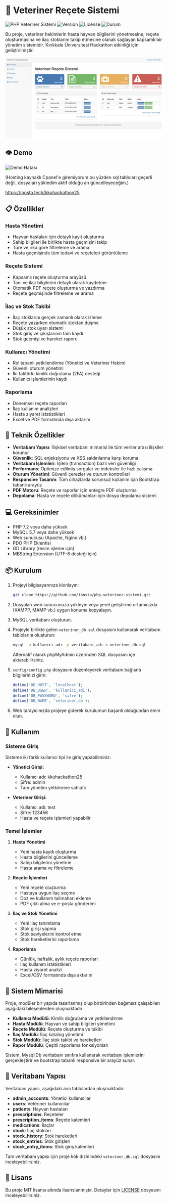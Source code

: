 # 🐾 Veteriner Reçete Sistemi

![PHP Veteriner Sistemi](https://img.shields.io/badge/PHP-Veteriner%20Sistemi-blue)
![Version](https://img.shields.io/badge/Version-1.1.0-green)
![License](https://img.shields.io/badge/License-MIT-yellow)
![Durum](https://img.shields.io/badge/Durum-Çalışıyor-Green)

Bu proje, veteriner hekimlerin hasta hayvan bilgilerini yönetmesine, reçete oluşturmasına ve ilaç stoklarını takip etmesine olanak sağlayan kapsamlı bir yönetim sistemidir. Kırıkkale Üniversitesi Hackathon etkinliği için geliştirilmiştir.

![Sistem Görüntüsü](photo.png)
## 👁️ Demo

![Demo Hatası](https://img.shields.io/badge/Hata-Demo%20aktif%20degil-red)

(Hosting kaynaklı Cpanel'e giremiyorum bu yüzden sql tabloları geçerli değil, dosyaları yükledim aktif olduğu an güncelleyeceğim.)

https://ibosta.tech/kkuhackathon25

## 📋 Özellikler

### Hasta Yönetimi
- Hayvan hastaları için detaylı kayıt oluşturma
- Sahip bilgileri ile birlikte hasta geçmişini takip
- Türe ve ırka göre filtreleme ve arama
- Hasta geçmişinde tüm tedavi ve reçeteleri görüntüleme

### Reçete Sistemi
- Kapsamlı reçete oluşturma arayüzü
- Tanı ve ilaç bilgilerini detaylı olarak kaydetme
- Otomatik PDF reçete oluşturma ve yazdırma
- Reçete geçmişinde filtreleme ve arama

### İlaç ve Stok Takibi
- İlaç stoklarını gerçek zamanlı olarak izleme
- Reçete yazarken otomatik stoktan düşme
- Düşük stok uyarı sistemi
- Stok giriş ve çıkışlarının tam kaydı
- Stok geçmişi ve hareket raporu

### Kullanıcı Yönetimi
- Rol tabanlı yetkilendirme (Yönetici ve Veteriner Hekim)
- Güvenli oturum yönetimi
- İki faktörlü kimlik doğrulama (2FA) desteği
- Kullanıcı işlemlerinin kaydı

### Raporlama
- Dönemsel reçete raporları
- İlaç kullanım analizleri
- Hasta ziyaret istatistikleri
- Excel ve PDF formatında dışa aktarım

## 🔧 Teknik Özellikler

- **Veritabanı Yapısı**: İlişkisel veritabanı mimarisi ile tüm veriler arası ilişkiler korunur
- **Güvenlik**: SQL enjeksiyonu ve XSS saldırılarına karşı koruma
- **Veritabanı İşlemleri**: İşlem (transaction) bazlı veri güvenliği
- **Performans**: Optimize edilmiş sorgular ve indeksler ile hızlı çalışma
- **Oturum Yönetimi**: Güvenli çerezler ve oturum kontrolleri
- **Responsive Tasarım**: Tüm cihazlarda sorunsuz kullanım için Bootstrap tabanlı arayüz
- **PDF Motoru**: Reçete ve raporlar için entegre PDF oluşturma
- **Depolama**: Hasta ve reçete dökümanları için dosya depolama sistemi

## 💻 Gereksinimler

- PHP 7.2 veya daha yüksek
- MySQL 5.7 veya daha yüksek
- Web sunucusu (Apache, Nginx vb.)
- PDO PHP Eklentisi
- GD Library (resim işleme için)
- MBString Extension (UTF-8 desteği için)

## 📦 Kurulum

1. Projeyi bilgisayarınıza klonlayın:
   ```bash
   git clone https://github.com/ibosta/php-veteriner-sistemi.git
   ```

2. Dosyaları web sunucunuza yükleyin veya yerel geliştirme ortamınızda (XAMPP, MAMP vb.) uygun konuma kopyalayın.

3. MySQL veritabanı oluşturun.

4. Projeyle birlikte gelen `veteriner_db.sql` dosyasını kullanarak veritabanı tablolarını oluşturun:
   ```bash
   mysql -u kullanıcı_adı -p veritabanı_adı < veteriner_db.sql
   ```
   
   Alternatif olarak phpMyAdmin üzerinden SQL dosyasını içe aktarabilirsiniz.

5. `config/config.php` dosyasını düzenleyerek veritabanı bağlantı bilgilerinizi girin:
   ```php
   define('DB_HOST', 'localhost');
   define('DB_USER', 'kullanici_adi');
   define('DB_PASSWORD', 'sifre');
   define('DB_NAME', 'veteriner_db');
   ```

6. Web tarayıcınızda projeye giderek kurulumun başarılı olduğundan emin olun.

## 🚀 Kullanım

### Sisteme Giriş

Sisteme iki farklı kullanıcı tipi ile giriş yapabilirsiniz:

- **Yönetici Girişi:**
  - Kullanıcı adı: kkuhackathon25
  - Şifre: admin
  - Tam yönetim yetkilerine sahiptir

- **Veteriner Girişi:**
  - Kullanıcı adı: test
  - Şifre: 123456
  - Hasta ve reçete işlemleri yapabilir

### Temel İşlemler

1. **Hasta Yönetimi**
   - Yeni hasta kaydı oluşturma
   - Hasta bilgilerini güncelleme
   - Sahip bilgilerini yönetme
   - Hasta arama ve filtreleme

2. **Reçete İşlemleri**
   - Yeni reçete oluşturma
   - Hastaya uygun ilaç seçme
   - Doz ve kullanım talimatları ekleme
   - PDF çıktı alma ve e-posta gönderimi

3. **İlaç ve Stok Yönetimi**
   - Yeni ilaç tanımlama
   - Stok girişi yapma
   - Stok seviyelerini kontrol etme
   - Stok hareketlerini raporlama

4. **Raporlama**
   - Günlük, haftalık, aylık reçete raporları
   - İlaç kullanım istatistikleri
   - Hasta ziyaret analizi
   - Excel/CSV formatında dışa aktarım

## 🧩 Sistem Mimarisi

Proje, modüler bir yapıda tasarlanmış olup birbirinden bağımsız çalışabilen aşağıdaki bileşenlerden oluşmaktadır:

- **Kullanıcı Modülü**: Kimlik doğrulama ve yetkilendirme
- **Hasta Modülü**: Hayvan ve sahip bilgileri yönetimi
- **Reçete Modülü**: Reçete oluşturma ve takibi
- **İlaç Modülü**: İlaç katalog yönetimi
- **Stok Modülü**: İlaç stok takibi ve hareketleri
- **Rapor Modülü**: Çeşitli raporlama fonksiyonları

Sistem, MysqliDb veritabanı sınıfını kullanarak veritabanı işlemlerini gerçekleştirir ve bootstrap tabanlı responsive bir arayüz sunar.

## 📄 Veritabanı Yapısı

Veritabanı yapısı, aşağıdaki ana tablolardan oluşmaktadır:

- **admin_accounts**: Yönetici kullanıcılar
- **users**: Veteriner kullanıcılar
- **patients**: Hayvan hastaları
- **prescriptions**: Reçeteler
- **prescription_items**: Reçete kalemleri
- **medications**: İlaçlar
- **stock**: İlaç stokları
- **stock_history**: Stok hareketleri
- **stock_entries**: Stok girişleri
- **stock_entry_items**: Stok giriş kalemleri

Tam veritabanı yapısı için proje kök dizinindeki `veteriner_db.sql` dosyasını inceleyebilirsiniz.

## 📜 Lisans

Bu proje MIT lisansı altında lisanslanmıştır. Detaylar için [LICENSE](LICENSE) dosyasını inceleyebilirsiniz.
